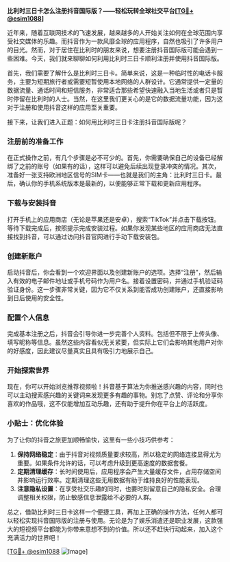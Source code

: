 **比利时三日卡怎么注册抖音国际版？——轻松玩转全球社交平台[[TG💪+ @esim1088](https://t.me/s/esim1088)]**

近年来，随着互联网技术的飞速发展，越来越多的人开始关注如何在全球范围内享受社交媒体的乐趣。而抖音作为一款风靡全球的应用程序，自然也吸引了许多用户的目光。然而，对于居住在比利时的朋友来说，想要注册抖音国际版可能会遇到一些困难。今天，我们就来聊聊如何利用比利时三日卡顺利注册并使用抖音国际版。

首先，我们需要了解什么是比利时三日卡。简单来说，这是一种临时性的电话卡服务，主要为短期旅行者或需要短暂使用本地网络的人群设计。它通常提供一定量的数据流量、通话时间和短信服务，非常适合那些希望快速融入当地生活或者只是暂时停留在比利时的人士。当然，在这里我们更关心的是它的数据流量功能，因为这对于注册和使用抖音这样的应用至关重要。

接下来，让我们进入正题：如何用比利时三日卡注册抖音国际版呢？

### 注册前的准备工作

在正式操作之前，有几个步骤是必不可少的。首先，你需要确保自己的设备已经解绑了之前的账号（如果有的话），这样可以避免后续出现登录冲突的情况。其次，准备好一张支持欧洲地区信号的SIM卡——也就是我们的主角：比利时三日卡。最后，确认你的手机系统版本是最新的，以便能够正常下载和更新应用程序。

### 下载与安装抖音

打开手机上的应用商店（无论是苹果还是安卓），搜索“TikTok”并点击下载按钮。等待下载完成后，按照提示完成安装过程。如果你发现某些地区的应用商店无法直接找到抖音，可以通过访问抖音官网进行手动下载安装包。

### 创建新账户

启动抖音后，你会看到一个欢迎界面以及创建新账户的选项。选择“注册”，然后输入有效的电子邮件地址或手机号码作为用户名。接着设置密码，并通过手机验证码验证身份。这一步骤非常关键，因为它不仅关系到能否成功创建账户，还直接影响到日后使用的安全性。

### 配置个人信息

完成基本注册之后，抖音会引导你进一步完善个人资料。包括但不限于上传头像、填写昵称等信息。虽然这些内容看似无关紧要，但实际上它们会影响其他用户对你的好感度，因此建议尽量真实且具有吸引力地展示自己。

### 开始探索世界

现在，你可以开始浏览推荐视频啦！抖音基于算法为你推送感兴趣的内容，同时也可以主动搜索感兴趣的关键词来发现更多有趣的事物。别忘了点赞、评论和分享你喜欢的作品哦，这不仅能增加互动乐趣，还有助于提升你在平台上的活跃度。

### 小贴士：优化体验

为了让你的抖音之旅更加顺畅愉快，这里有一些小技巧供参考：
1. **保持网络稳定**：由于抖音对视频质量要求较高，所以稳定的网络连接显得尤为重要。如果条件允许的话，可以考虑升级到更高速度的数据套餐。
2. **定期清理缓存**：长时间使用后，应用程序会产生大量缓存文件，占用存储空间并影响运行效率。定期清理这些无用数据有助于维持良好的性能表现。
3. **注意隐私设置**：在享受社交乐趣的同时，也要时刻留意自己的隐私安全。合理调整相关权限，防止敏感信息泄露给不必要的人群。

总之，借助比利时三日卡这样一个便捷工具，再加上正确的操作方法，任何人都可以轻松实现抖音国际版的注册与使用。无论是为了娱乐消遣还是职业发展，这款强大的短视频平台都能为你带来意想不到的价值。所以还不赶快行动起来，加入这个充满活力的世界吧！

[[TG💪+ @esim1088](https://t.me/s/esim1088) ![Image](https://i.postimg.cc/4NQfJmqS/Snipaste-2025-05-13-00-14-12.png)]